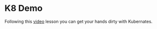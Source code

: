 # K8 Demo

Following this [video](https://www.youtube.com/watch?v=s_o8dwzRlu4&t=22s) lesson you can get your hands dirty with Kubernates.

